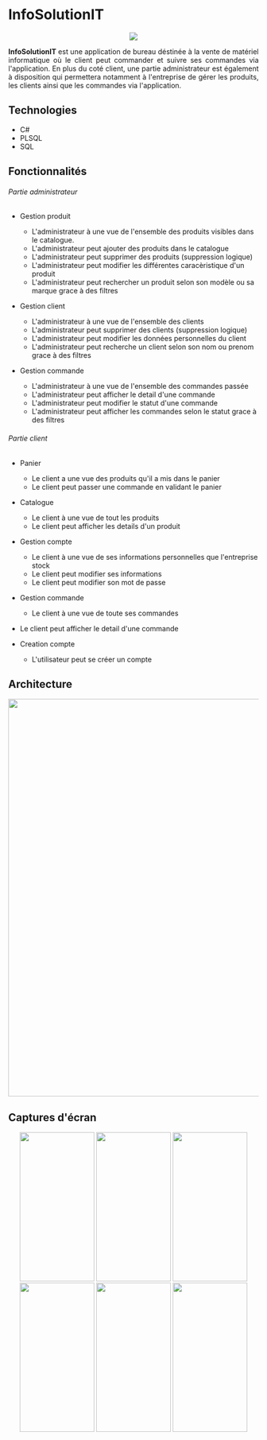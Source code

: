 # InfoSolutionIT

<p align="center">
  <img src="https://user-images.githubusercontent.com/48489202/143305206-04ef9213-d99b-4e39-8c49-5fff5dac33b0.png">
</p>
<p align="justify">
<b>InfoSolutionIT</b> est une application de bureau déstinée à la vente de matériel informatique où le client peut commander et suivre ses commandes via l'application. En plus du coté client, une partie administrateur est également à disposition qui permettera notamment à l'entreprise de gérer les produits, les clients ainsi que les commandes via l'application.  
</p>

## Technologies
* C#
* PLSQL
* SQL
	
## Fonctionnalités
###### Partie administrateur
- Gestion produit 
  - L'administrateur à une vue de l'ensemble des produits visibles dans le catalogue.   
  - L'administrateur peut ajouter des produits dans le catalogue
  - L'administrateur peut supprimer des produits (suppression logique)
  - L'administrateur peut modifier les différentes caracèristique d'un produit
  - L'administrateur peut rechercher un produit selon son modèle ou sa marque grace à des filtres

- Gestion client
  - L'administrateur à une vue de l'ensemble des clients
  - L'administrateur peut supprimer des clients (suppression logique)
  - L'administrateur peut modifier les données personnelles du client
  - L'administrateur peut recherche un client selon son nom ou prenom grace à des filtres

- Gestion commande
  - L'administrateur à une vue de l'ensemble des commandes passée
  - L'administrateur peut afficher le detail d'une commande
  - L'administrateur peut modifier le statut d'une commande
  - L'administrateur peut afficher les commandes selon le statut grace à des filtres

###### Partie client
   - Panier
     - Le client a une vue des produits qu'il a mis dans le panier
     - Le client peut passer une commande en validant le panier

- Catalogue
  - Le client à une vue de tout les produits
  - Le client peut afficher les details d'un produit

- Gestion compte
  - Le client à une vue de ses informations personnelles que l'entreprise stock
  - Le client peut modifier ses informations
  - Le client peut modifier son mot de passe

- Gestion commande
  - Le client à une vue de toute ses commandes
 - Le client peut afficher le detail d'une commande

- Creation compte
  - L'utilisateur peut se créer un compte


## Architecture
<p align="center">
	<img width="800" height="auto" src="https://user-images.githubusercontent.com/48489202/143318755-401bda75-253e-47dd-8f10-7673c5089230.png">
</p>

## Captures d'écran
<p align="center">
	<img width="150" height="300" src="https://user-images.githubusercontent.com/48489202/143312125-cde21f18-24c4-447e-9748-e14961e4fdb0.jpg">
	<img width="150" height="300" src="https://user-images.githubusercontent.com/48489202/143312185-6ff5e732-7064-4846-98d3-779cb22d60ed.jpg">
	<img width="150" height="300" src="https://user-images.githubusercontent.com/48489202/143312178-cc89b2aa-1ded-47e0-a7d1-cd244988fab3.jpg">
	<img width="150" height="300" src="https://user-images.githubusercontent.com/48489202/143312156-3f9fee8c-2c0b-484a-9674-630fa1ee7f2c.png">
	<img width="150" height="300" src="https://user-images.githubusercontent.com/48489202/143312166-bea856a8-982d-47f3-9cea-a003e1cd1a15.jpg">
	<img width="150" height="300" src="https://user-images.githubusercontent.com/48489202/143312143-e4e0018c-d812-4aa9-8538-a2879d35b4d1.jpg">
	
</p>
